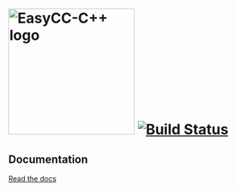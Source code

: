 # <img width="250" src="docs/logol.png" alt="EasyCC-C++ logo"> [![Build Status](https://travis-ci.org/amirbawab/EasyCC-CPP.svg?branch=master)](https://travis-ci.org/amirbawab/EasyCC-CPP)

## Documentation
[Read the docs](https://amirbawab.github.io/EasyCC-CPP/)
